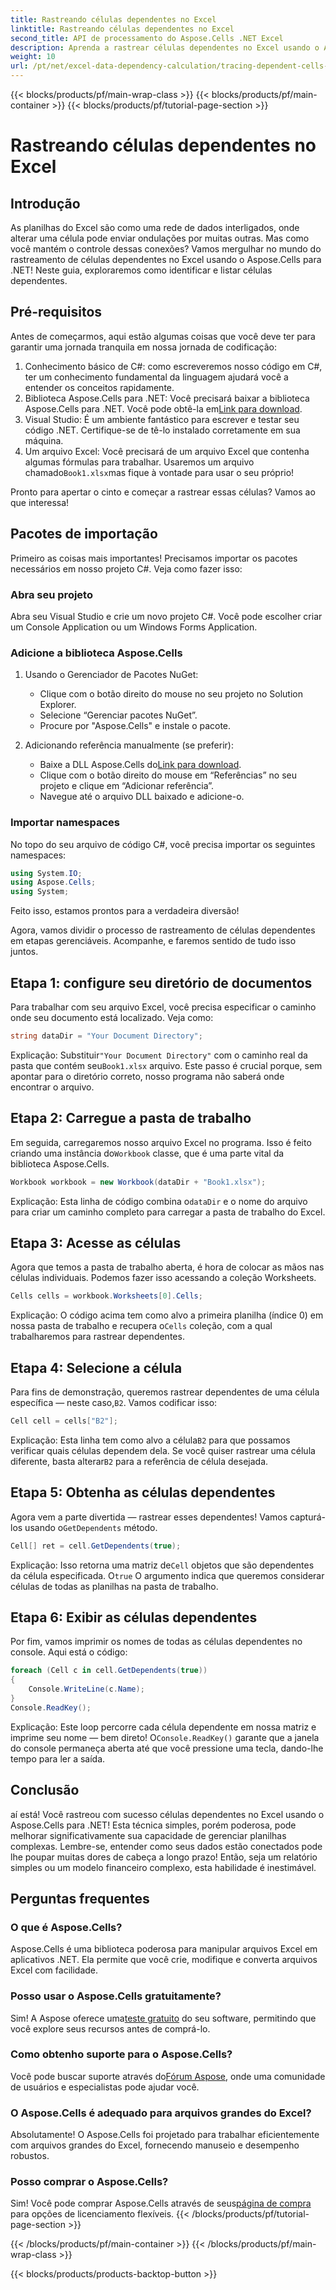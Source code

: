 ```yaml
---
title: Rastreando células dependentes no Excel
linktitle: Rastreando células dependentes no Excel
second_title: API de processamento do Aspose.Cells .NET Excel
description: Aprenda a rastrear células dependentes no Excel usando o Aspose.Cells para .NET com este tutorial fácil de seguir.
weight: 10
url: /pt/net/excel-data-dependency-calculation/tracing-dependent-cells-in-excel/
---
```


{{< blocks/products/pf/main-wrap-class >}}
{{< blocks/products/pf/main-container >}}
{{< blocks/products/pf/tutorial-page-section >}}

# Rastreando células dependentes no Excel

## Introdução

As planilhas do Excel são como uma rede de dados interligados, onde alterar uma célula pode enviar ondulações por muitas outras. Mas como você mantém o controle dessas conexões? Vamos mergulhar no mundo do rastreamento de células dependentes no Excel usando o Aspose.Cells para .NET! Neste guia, exploraremos como identificar e listar células dependentes. 

## Pré-requisitos

Antes de começarmos, aqui estão algumas coisas que você deve ter para garantir uma jornada tranquila em nossa jornada de codificação:

1. Conhecimento básico de C#: como escreveremos nosso código em C#, ter um conhecimento fundamental da linguagem ajudará você a entender os conceitos rapidamente.
2.  Biblioteca Aspose.Cells para .NET: Você precisará baixar a biblioteca Aspose.Cells para .NET. Você pode obtê-la em[Link para download](https://releases.aspose.com/cells/net/).
3. Visual Studio: É um ambiente fantástico para escrever e testar seu código .NET. Certifique-se de tê-lo instalado corretamente em sua máquina. 
4.  Um arquivo Excel: Você precisará de um arquivo Excel que contenha algumas fórmulas para trabalhar. Usaremos um arquivo chamado`Book1.xlsx`mas fique à vontade para usar o seu próprio!

Pronto para apertar o cinto e começar a rastrear essas células? Vamos ao que interessa!

## Pacotes de importação

Primeiro as coisas mais importantes! Precisamos importar os pacotes necessários em nosso projeto C#. Veja como fazer isso:

### Abra seu projeto

Abra seu Visual Studio e crie um novo projeto C#. Você pode escolher criar um Console Application ou um Windows Forms Application.

### Adicione a biblioteca Aspose.Cells

1. Usando o Gerenciador de Pacotes NuGet: 
   - Clique com o botão direito do mouse no seu projeto no Solution Explorer.
   - Selecione “Gerenciar pacotes NuGet”.
   - Procure por "Aspose.Cells" e instale o pacote.

2. Adicionando referência manualmente (se preferir): 
   -  Baixe a DLL Aspose.Cells do[Link para download](https://releases.aspose.com/cells/net/).
   - Clique com o botão direito do mouse em “Referências” no seu projeto e clique em “Adicionar referência”.
   - Navegue até o arquivo DLL baixado e adicione-o.

### Importar namespaces

No topo do seu arquivo de código C#, você precisa importar os seguintes namespaces:

```csharp
using System.IO;
using Aspose.Cells;
using System;
```

Feito isso, estamos prontos para a verdadeira diversão!

Agora, vamos dividir o processo de rastreamento de células dependentes em etapas gerenciáveis. Acompanhe, e faremos sentido de tudo isso juntos.

## Etapa 1: configure seu diretório de documentos

Para trabalhar com seu arquivo Excel, você precisa especificar o caminho onde seu documento está localizado. Veja como:

```csharp
string dataDir = "Your Document Directory";
```

 Explicação: Substituir`"Your Document Directory"` com o caminho real da pasta que contém seu`Book1.xlsx` arquivo. Este passo é crucial porque, sem apontar para o diretório correto, nosso programa não saberá onde encontrar o arquivo.

## Etapa 2: Carregue a pasta de trabalho

 Em seguida, carregaremos nosso arquivo Excel no programa. Isso é feito criando uma instância do`Workbook` classe, que é uma parte vital da biblioteca Aspose.Cells.

```csharp
Workbook workbook = new Workbook(dataDir + "Book1.xlsx");
```

 Explicação: Esta linha de código combina o`dataDir` e o nome do arquivo para criar um caminho completo para carregar a pasta de trabalho do Excel. 

## Etapa 3: Acesse as células

Agora que temos a pasta de trabalho aberta, é hora de colocar as mãos nas células individuais. Podemos fazer isso acessando a coleção Worksheets.

```csharp
Cells cells = workbook.Worksheets[0].Cells;
```

 Explicação: O código acima tem como alvo a primeira planilha (índice 0) em nossa pasta de trabalho e recupera o`Cells` coleção, com a qual trabalharemos para rastrear dependentes.

## Etapa 4: Selecione a célula

Para fins de demonstração, queremos rastrear dependentes de uma célula específica — neste caso,`B2`. Vamos codificar isso:

```csharp
Cell cell = cells["B2"];
```

 Explicação: Esta linha tem como alvo a célula`B2` para que possamos verificar quais células dependem dela. Se você quiser rastrear uma célula diferente, basta alterar`B2` para a referência de célula desejada. 

## Etapa 5: Obtenha as células dependentes

 Agora vem a parte divertida — rastrear esses dependentes! Vamos capturá-los usando o`GetDependents` método.

```csharp
Cell[] ret = cell.GetDependents(true);
```

 Explicação: Isso retorna uma matriz de`Cell` objetos que são dependentes da célula especificada. O`true` O argumento indica que queremos considerar células de todas as planilhas na pasta de trabalho.

## Etapa 6: Exibir as células dependentes

Por fim, vamos imprimir os nomes de todas as células dependentes no console. Aqui está o código:

```csharp
foreach (Cell c in cell.GetDependents(true))
{
    Console.WriteLine(c.Name);
}
Console.ReadKey();
```

 Explicação: Este loop percorre cada célula dependente em nossa matriz e imprime seu nome — bem direto! O`Console.ReadKey()` garante que a janela do console permaneça aberta até que você pressione uma tecla, dando-lhe tempo para ler a saída.

## Conclusão

aí está! Você rastreou com sucesso células dependentes no Excel usando o Aspose.Cells para .NET! Esta técnica simples, porém poderosa, pode melhorar significativamente sua capacidade de gerenciar planilhas complexas. Lembre-se, entender como seus dados estão conectados pode lhe poupar muitas dores de cabeça a longo prazo! Então, seja um relatório simples ou um modelo financeiro complexo, esta habilidade é inestimável.

## Perguntas frequentes

### O que é Aspose.Cells?
Aspose.Cells é uma biblioteca poderosa para manipular arquivos Excel em aplicativos .NET. Ela permite que você crie, modifique e converta arquivos Excel com facilidade.

### Posso usar o Aspose.Cells gratuitamente?
 Sim! A Aspose oferece uma[teste gratuito](https://releases.aspose.com/) do seu software, permitindo que você explore seus recursos antes de comprá-lo.

### Como obtenho suporte para o Aspose.Cells?
 Você pode buscar suporte através do[Fórum Aspose](https://forum.aspose.com/c/cells/9), onde uma comunidade de usuários e especialistas pode ajudar você. 

### O Aspose.Cells é adequado para arquivos grandes do Excel?
Absolutamente! O Aspose.Cells foi projetado para trabalhar eficientemente com arquivos grandes do Excel, fornecendo manuseio e desempenho robustos.

### Posso comprar o Aspose.Cells?
 Sim! Você pode comprar Aspose.Cells através de seus[página de compra](https://purchase.aspose.com/buy) para opções de licenciamento flexíveis.
{{< /blocks/products/pf/tutorial-page-section >}}

{{< /blocks/products/pf/main-container >}}
{{< /blocks/products/pf/main-wrap-class >}}

{{< blocks/products/products-backtop-button >}}
